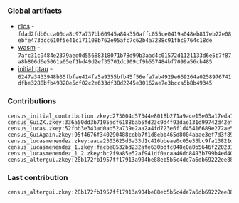 ### Global artifacts
- [r1cs](./artifacts/circuit.r1cs) - `fdad2fdb0cca00da8c97a737bb60945a84a350affc055ce0419a048eb817eb22e08ebfe473dcc610f5e41c171108b762e95afc7c62b4a7288c91fbc9764c18de`
- [wasm](./artifacts/circuit.wasm) - `7afc31c9484e2379aed0d55688318071b78d99b3aad4c01572d1121133d6e5b7f87a8b806d6e5061a05ef1bd49d2ef35701dc909cf9b557484bf7099a56cb485`
- [initial ptau](./artifacts/initial.ptau) - `6247a3433948b35fbfae414fa5a9355bfb45f56efa7ab4929e669264a0258976741dfbe3288bfb49828e5df02c2e633df38d2245e30162ae7e3bcca5b8b49345`

### Contributions
```
census_initial_contribution.zkey:273004d57344e8018b271a9ace15e03a17eda10d3c7b51ffb0c6bc372cb2a59e26966cc3da213bef642836e89078f7d399ed3d1594f389610c930c2c31aed3eb
census_GuiZK.zkey:336a50dd3b7105adf6188bab5fd23c9d4f93dae131d99742d42efcd6999936f07eff2908aefce00340d85d67c42a0fe1e52e13546fe1c356a3256b9136c1c9a1
census_lucas.zkey:52fbb3e343ad0ab52a739e2aa2a4fd723e6f1d45416689e272ae5318c3f42f96188cb1036b3ef391dcd63e2e42594e79a16c0640e81d11a324ca5bb25a85cc05
census_GuiAgain.zkey:95f4676f340290488cebb7f1d8ebb465d8004abae3ef7d3f89ad40466e80c577d0ebcd7e5ce32bd0eefc210b26dedd23439d0eca9fe943dc3216b9a09e6ae89b
census_lucasmenendez.zkey:aaca2303625d3a33d1c416bbeae0c05e33bc9fa13821d140cd4983757b04b671ec0295b41bd75bfe2eede05b1264e2a5416fd819fd799610d9a7ff317e44ebd9
census_lucasmenendez_1.zkey:facbe8532bd232afe630bdfc048e0a0b5646f2202315b7958156b24f53af9181797059976993c94dcfe9edbcb9acf6e53d1a5ddff0e1f8d0c8bb95080818435f
census_lucasmenendez_1_2.zkey:bc2f9a85e52af941df0acaa46dd8493b799b4ed40c937b75e5c61dc07d6777aa86718ee9f4df46daa5ca2412144b5679d67e74685f6cfaa47b579ce7605e8c91
census_altergui.zkey:28b172fb1957ff17913a904be88eb5b5c4de7a6db69222ee885cd86355519480a6b5c66a72b0773ec238de1321ed97f558e5586512ee751c4a422866957dfae1
```

### Last contribution
```
census_altergui.zkey:28b172fb1957ff17913a904be88eb5b5c4de7a6db69222ee885cd86355519480a6b5c66a72b0773ec238de1321ed97f558e5586512ee751c4a422866957dfae1
```
